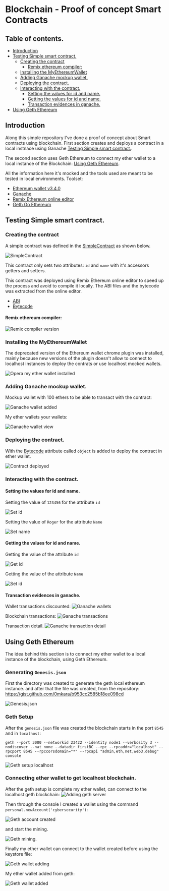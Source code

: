 # Blockchain -  Proof of concept Smart Contracts 
## Table of contents.
- [Introduction](#introduction)
- [Testing Simple smart contract.](#testing-simple-smart-contract)
  * [Creating the contract](#creating-the-contract)
    + [Remix ethereum compiler:](#remix-ethereum-compiler-)
  * [Installing the MyEthereumWallet](#installing-the-myethereumwallet)
  * [Adding Ganache mockup wallet.](#adding-ganache-mockup-wallet)
  * [Deploying the contract.](#deploying-the-contract)
  * [Interacting with the contract.](#interacting-with-the-contract)
    + [Setting the values for id and name.](#setting-the-values-for-id-and-name)
    + [Getting the values for id and name.](#getting-the-values-for-id-and-name)
    + [Transaction evidences in ganache.](#transaction-evidences-in-ganache)
- [Using Geth Ethereum](#using-geth-ethereum)


## Introduction
Along this simple repository I've done a proof of concept about Smart contracts using blockchain. First section creates and deploys a contract in a local instnace using Ganache [Testing Simple smart contract.](#testing-simple-smart-contract).

The second section uses Geth Ethereum to connect my ether wallet to a local instance of the Blockchain: [Using Geth Ethereum](#using-geth-ethereum).

All the information here it's mocked and the tools used are meant to be tested in local environments. Toolset:

- [Ethereum wallet v3.4.0](https://github.com/MyEtherWallet/etherwallet/releases/tag/v3.40.0)
- [Ganache](https://www.trufflesuite.com/ganache)
- [Remix Ethereum online editor](https://remix.ethereum.org)
- [Geth Go Ethereum](https://geth.ethereum.org/docs/install-and-build/installing-geth)

## Testing Simple smart contract.

### Creating the contract
A simple contract was defined in the [SimpleContract](contracts/SingleContract.sol) as shown below.

![SimpleContract](evidences/simple-contract.png)

This contract only sets two attributes: `id` and `name` with it's accessors getters and setters.

This contract was deployed using Remix Ethereum online editor to speed up the process and avoid to compile it locally. The ABI files and the bytecode was extracted from the online editor.

- [ABI](contracts/gensrc/SimpleContractABI.json)
- [Bytecode](contracts/gensrc/SimpleContractBytecode.txt)

#### Remix ethereum compiler:

![Remix compiler version](evidences/remix-compiler-version.png)

### Installing the MyEthereumWallet

The deprecated version of the Ethereum wallet chrome plugin was installed, mainly because new versions of the plugin doesn't allow to connect to localhost instances to deploy the contrats or use localhost mocked wallets.

![Opera my ether wallet installed](evidences/my-ether-wallet-installed.png)

### Adding Ganache mockup wallet.
Mockup wallet with 100 ethers to be able to transact with the contract:

![Ganache wallet added](evidences/my-ether-wallet-ganache-wallet-added.png)

My ether wallets your wallets:

![Ganache wallet view](evidences/my-ether-wallet-view.png)

### Deploying the contract.
With the [Bytecode](contracts/gensrc/SimpleContractBytecode.txt) attribute called `object` is added to deploy the contract in ether wallet.

![Contract deployed](evidences/contract-deployed.png)

### Interacting with the contract.

#### Setting the values for id and name.
Setting the value of `123456` for the attribute `id`

![Set id](evidences/contract-interact-setId.png)

Setting the value of `Roger` for the attribute `Name`

![Set name](evidences/contract-interact-setName.png)

#### Getting the values for id and name.

Getting the value of the attribute `id`

![Get id](evidences/contract-interact-getId.png)

Getting the value of the attribute `Name`

![Set id](evidences/contract-interact-getName.png)


#### Transaction evidences in ganache.

Wallet transactions discounted:
![Ganache wallets](evidences/ganache-wallet-transactions.png)

Blockchain transactions:
![Ganache transactions](evidences/ganache-blockchain.png)

Transaction detail.
![Ganache transaction detail](evidences/ganache-transaction-detail.png)


## Using Geth Ethereum

The idea behind this section is to connect my ether wallet to a local instance of the blockchain, using Geth Ethereum.

### Generating `Genesis.json`

First the directory [](ethereum) was created to generate the geth local ethereum instance. and after that the file [](ethereum/genesis.json) was created, from the repository: https://gist.github.com/0mkara/b953cc2585b18ee098cd 

![Genesis.json](evidences/genesis-json.png)

### Geth Setup 
After the `genesis.json` file was created the blockchain starts in the port `8545` and in `localhost`:
```
geth --port 3000 --networkid 23422 --identity node1 --verbosity 3 --nodiscover --nat none --datadir firstBC --rpc --rpcaddr="localhost" --rpcport 8545 --rpccorsdomain="*" --rpcapi "admin,eth,net,web3,debug" console
```
![Geth setup localhost](evidences/geth-setup-localhost.png)

### Connecting ether wallet to get localhost blockchain.

After the geth setup is complete my ether wallet, can connect to the localhost geth blockchain:
![Adding geth server](evidences/my-ether-wallet-adding-geth-server.png)

Then through the console I created a wallet using the command `personal.newAccount('cybersecurity')`:

![Geth account created](evidences/geth-account-created.png)

and start the mining.

![Geth mining.](evidences/geth-mining-started.png)

Finally my ether wallet can connect to the wallet created before using the keystore file:

![Geth wallet adding](evidences/my-ether-wallet-get-addwallet.png)

My ether wallet added from geth:

![Geth wallet added](evidences/my-ether-wallet-geth-ganache.png)
